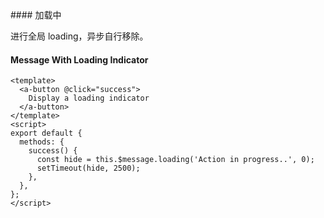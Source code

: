 <cn>
#### 加载中 

进行全局 loading，异步自行移除。
</cn>
<us>
#### Message With Loading Indicator
</us>

```tpl
<template>
  <a-button @click="success">
    Display a loading indicator
  </a-button>
</template>
<script>
export default {
  methods: {
    success() {
      const hide = this.$message.loading('Action in progress..', 0);
      setTimeout(hide, 2500);
    },
  },
};
</script>
```
